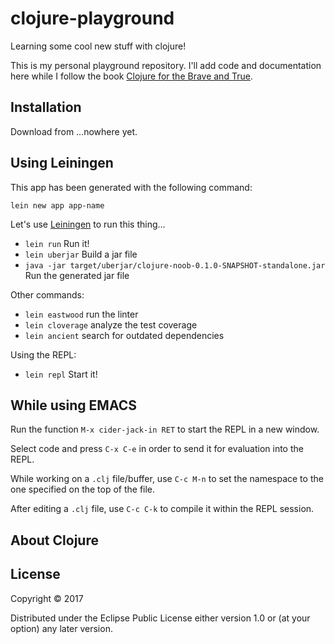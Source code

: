 # clojure-playground

Learning some cool new stuff with clojure! 

This is my personal playground repository. I'll add code and documentation here while I follow the book [Clojure for the Brave and True](http://www.braveclojure.com/).

## Installation

Download from ...nowhere yet.

## Using Leiningen

This app has been generated with the following command:

`lein new app app-name`


Let's use [Leiningen](https://leiningen.org/) to run this thing...

- `lein run` Run it!
- `lein uberjar` Build a jar file
- `java -jar target/uberjar/clojure-noob-0.1.0-SNAPSHOT-standalone.jar` Run the generated jar file

Other commands:

- `lein eastwood` run the linter
- `lein cloverage` analyze the test coverage
- `lein ancient` search for outdated dependencies

Using the REPL:

- `lein repl` Start it!

## While using EMACS

Run the function `M-x cider-jack-in RET` to start the REPL in a new window.

Select code and press `C-x C-e` in order to send it for evaluation into the REPL.

While working on a `.clj` file/buffer, use `C-c M-n` to set the namespace to the one specified on the top of the file.

After editing a `.clj` file, use `C-c C-k` to compile it within the REPL session.

## About Clojure

## License

Copyright © 2017

Distributed under the Eclipse Public License either version 1.0 or (at
your option) any later version.
